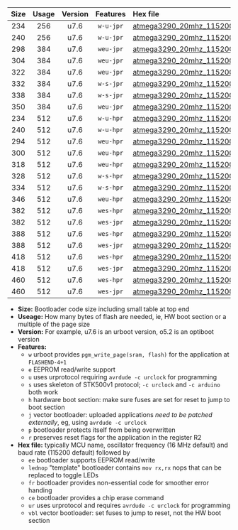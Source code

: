 |Size|Usage|Version|Features|Hex file|
|:-:|:-:|:-:|:-:|:--|
|234|256|u7.6|`w-u-jpr`|[atmega3290_20mhz_115200bps_ur_vbl.hex](https://raw.githubusercontent.com/stefanrueger/urboot/main//atmega3290_20mhz_115200bps_ur_vbl.hex)|
|240|256|u7.6|`w-u-jpr`|[atmega3290_20mhz_115200bps_lednop_ur_vbl.hex](https://raw.githubusercontent.com/stefanrueger/urboot/main//atmega3290_20mhz_115200bps_lednop_ur_vbl.hex)|
|298|384|u7.6|`weu-jpr`|[atmega3290_20mhz_115200bps_ee_ur_vbl.hex](https://raw.githubusercontent.com/stefanrueger/urboot/main//atmega3290_20mhz_115200bps_ee_ur_vbl.hex)|
|304|384|u7.6|`weu-jpr`|[atmega3290_20mhz_115200bps_ee_lednop_ur_vbl.hex](https://raw.githubusercontent.com/stefanrueger/urboot/main//atmega3290_20mhz_115200bps_ee_lednop_ur_vbl.hex)|
|322|384|u7.6|`weu-jpr`|[atmega3290_20mhz_115200bps_ee_lednop_fr_ur_vbl.hex](https://raw.githubusercontent.com/stefanrueger/urboot/main//atmega3290_20mhz_115200bps_ee_lednop_fr_ur_vbl.hex)|
|332|384|u7.6|`w-s-jpr`|[atmega3290_20mhz_115200bps_vbl.hex](https://raw.githubusercontent.com/stefanrueger/urboot/main//atmega3290_20mhz_115200bps_vbl.hex)|
|338|384|u7.6|`w-s-jpr`|[atmega3290_20mhz_115200bps_lednop_vbl.hex](https://raw.githubusercontent.com/stefanrueger/urboot/main//atmega3290_20mhz_115200bps_lednop_vbl.hex)|
|350|384|u7.6|`weu-jpr`|[atmega3290_20mhz_115200bps_ee_lednop_fr_ce_ur_vbl.hex](https://raw.githubusercontent.com/stefanrueger/urboot/main//atmega3290_20mhz_115200bps_ee_lednop_fr_ce_ur_vbl.hex)|
|234|512|u7.6|`w-u-hpr`|[atmega3290_20mhz_115200bps_ur.hex](https://raw.githubusercontent.com/stefanrueger/urboot/main//atmega3290_20mhz_115200bps_ur.hex)|
|240|512|u7.6|`w-u-hpr`|[atmega3290_20mhz_115200bps_lednop_ur.hex](https://raw.githubusercontent.com/stefanrueger/urboot/main//atmega3290_20mhz_115200bps_lednop_ur.hex)|
|294|512|u7.6|`weu-hpr`|[atmega3290_20mhz_115200bps_ee_ur.hex](https://raw.githubusercontent.com/stefanrueger/urboot/main//atmega3290_20mhz_115200bps_ee_ur.hex)|
|300|512|u7.6|`weu-hpr`|[atmega3290_20mhz_115200bps_ee_lednop_ur.hex](https://raw.githubusercontent.com/stefanrueger/urboot/main//atmega3290_20mhz_115200bps_ee_lednop_ur.hex)|
|318|512|u7.6|`weu-hpr`|[atmega3290_20mhz_115200bps_ee_lednop_fr_ur.hex](https://raw.githubusercontent.com/stefanrueger/urboot/main//atmega3290_20mhz_115200bps_ee_lednop_fr_ur.hex)|
|328|512|u7.6|`w-s-hpr`|[atmega3290_20mhz_115200bps.hex](https://raw.githubusercontent.com/stefanrueger/urboot/main//atmega3290_20mhz_115200bps.hex)|
|334|512|u7.6|`w-s-hpr`|[atmega3290_20mhz_115200bps_lednop.hex](https://raw.githubusercontent.com/stefanrueger/urboot/main//atmega3290_20mhz_115200bps_lednop.hex)|
|346|512|u7.6|`weu-hpr`|[atmega3290_20mhz_115200bps_ee_lednop_fr_ce_ur.hex](https://raw.githubusercontent.com/stefanrueger/urboot/main//atmega3290_20mhz_115200bps_ee_lednop_fr_ce_ur.hex)|
|382|512|u7.6|`wes-hpr`|[atmega3290_20mhz_115200bps_ee.hex](https://raw.githubusercontent.com/stefanrueger/urboot/main//atmega3290_20mhz_115200bps_ee.hex)|
|382|512|u7.6|`wes-jpr`|[atmega3290_20mhz_115200bps_ee_vbl.hex](https://raw.githubusercontent.com/stefanrueger/urboot/main//atmega3290_20mhz_115200bps_ee_vbl.hex)|
|388|512|u7.6|`wes-hpr`|[atmega3290_20mhz_115200bps_ee_lednop.hex](https://raw.githubusercontent.com/stefanrueger/urboot/main//atmega3290_20mhz_115200bps_ee_lednop.hex)|
|388|512|u7.6|`wes-jpr`|[atmega3290_20mhz_115200bps_ee_lednop_vbl.hex](https://raw.githubusercontent.com/stefanrueger/urboot/main//atmega3290_20mhz_115200bps_ee_lednop_vbl.hex)|
|418|512|u7.6|`wes-hpr`|[atmega3290_20mhz_115200bps_ee_lednop_fr.hex](https://raw.githubusercontent.com/stefanrueger/urboot/main//atmega3290_20mhz_115200bps_ee_lednop_fr.hex)|
|418|512|u7.6|`wes-jpr`|[atmega3290_20mhz_115200bps_ee_lednop_fr_vbl.hex](https://raw.githubusercontent.com/stefanrueger/urboot/main//atmega3290_20mhz_115200bps_ee_lednop_fr_vbl.hex)|
|460|512|u7.6|`wes-hpr`|[atmega3290_20mhz_115200bps_ee_lednop_fr_ce.hex](https://raw.githubusercontent.com/stefanrueger/urboot/main//atmega3290_20mhz_115200bps_ee_lednop_fr_ce.hex)|
|460|512|u7.6|`wes-jpr`|[atmega3290_20mhz_115200bps_ee_lednop_fr_ce_vbl.hex](https://raw.githubusercontent.com/stefanrueger/urboot/main//atmega3290_20mhz_115200bps_ee_lednop_fr_ce_vbl.hex)|

- **Size:** Bootloader code size including small table at top end
- **Useage:** How many bytes of flash are needed, ie, HW boot section or a multiple of the page size
- **Version:** For example, u7.6 is an urboot version, o5.2 is an optiboot version
- **Features:**
  + `w` urboot provides `pgm_write_page(sram, flash)` for the application at `FLASHEND-4+1`
  + `e` EEPROM read/write support
  + `u` uses urprotocol requiring `avrdude -c urclock` for programming
  + `s` uses skeleton of STK500v1 protocol; `-c urclock` and `-c arduino` both work
  + `h` hardware boot section: make sure fuses are set for reset to jump to boot section
  + `j` vector bootloader: uploaded applications *need to be patched externally*, eg, using `avrdude -c urclock`
  + `p` bootloader protects itself from being overwritten
  + `r` preserves reset flags for the application in the register R2
- **Hex file:** typically MCU name, oscillator frequency (16 MHz default) and baud rate (115200 default) followed by
  + `ee` bootloader supports EEPROM read/write
  + `lednop` "template" bootloader contains `mov rx,rx` nops that can be replaced to toggle LEDs
  + `fr` bootloader provides non-essential code for smoother error handing
  + `ce` bootloader provides a chip erase command
  + `ur` uses urprotocol and requires `avrdude -c urclock` for programming
  + `vbl` vector bootloader: set fuses to jump to reset, not the HW boot section
